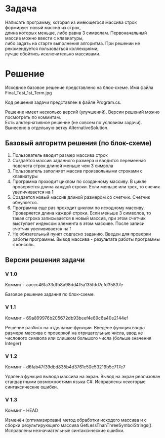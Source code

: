 # Задача

Написать программу, которая из имеющегося массива строк формирует новый массив из строк, \
длина которых меньше, либо равна 3 символам. Первоначальный массив можно ввести с клавиатуры, \
либо задать на старте выполнения алгоритма. При решении не рекомендуется пользоваться коллекциями, \
лучше обойтись исключительно массивами.

# Решение

Исходное базовое решение представлено на блок-схеме. Имя файла Final_Test_1st_Term.jpg

Код решения задачи представлен в файле Program.cs.

Решение имеет несколько версий (улучшений). Версии решений можно посмотреть по коммитам.\
Есть альтернативное решение (не совсем по условиям задачи). Вынесено в отдельную ветку AlternativeSolution.

## Базовый алгоритм решения (по блок-схеме)

1. Пользователь вводит размер массива строк
2. Создаётся массив заданного размера и вводится переменная подсчета строк длиной меньше чем 3 символа
3. Пользователь заполняет массив произвольными строками с клавиатуры
4. Программа проходит циклом по созданному массиву. В цикле проверяется длина каждой строки. Если меньше или трех, то счечик увеличивается на 1
5. Создается новый массив длиной размером со счетчик. Счетчик обнуляется.
6. Программа еще раз проходит циклом по исходному массиву. Проверяется длина каждой строки. Если меньше 3 символов, то такая строка записывается в новый массив, при этом счетчик выступает индексом элемента в этом массиве. После записи счетчик увелививается на 1
7. Не обязательный пункт содгасно заданию. Введен для проверки работы программы. Вывод массива - результата работы программы к консоль.

## Версии решения задачи
### V 1.0
Коммит - aaccc46fa33dfb8a98dd4f5a135fdd7cfd35837e

Базовое решение задания по блок-схеме.

### V 1.1

Коммит - 69a899976b205672db93beef4e89c6a40e2144ef

Решение разбито на отдельные функции. Введене функция ввода размера массива с проверкой на отрицательные числа, ввод не числового символа или слишком большого числа (больше значения Integer)

### V 1.2

Коммит - d6fab47f39dbd835b4d3761c50e53219b5c717e7

Удалена функция вывода массива на экран. Вывод на экран реализован стандартными возможностями языка C#. Исправлены некоторые синтаксические ошибки.

### V 1.3

Коммит - HEAD

Изменён (оптимизирован) метод обработки исходого массива и с сборки результирующего массива GetLessThanThreeSymbolStrings(). Исправлены незначиательные синтаксические ошибки.